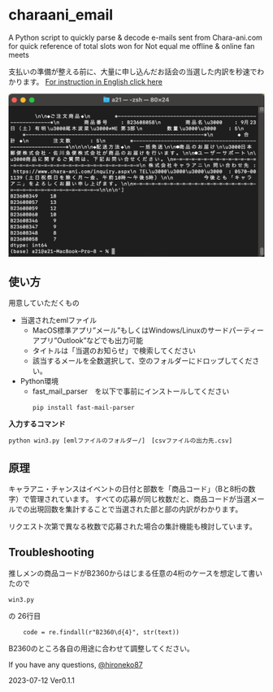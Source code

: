 # charaani_email
A Python script to quickly parse &amp; decode e-mails sent from Chara-ani.com for quick reference of total slots won for Not equal me offline &amp; online fan meets

支払いの準備が整える前に、大量に申し込んだお話会の当選した内訳を秒速でわかります。
[For instruction in English click here
](https://github.com/hironeko87/charaani_email/blob/main/README_English.md)

![イメージ](https://github.com/hironeko87/charaani_email/blob/main/SCR-20230712-r3-2.png)

## 使い方
用意していただくもの

 - 当選されたemlファイル
    - MacOS標準アプリ”メール”もしくはWindows/Linuxのサードパーティーアプリ”Outlook”などでも出力可能
    - タイトルは「当選のお知らせ」で検索してください
    - 該当するメールを全数選択して、空のフォルダーにドロップしてください。
 - Python環境
   - fast_mail_parser　を以下で事前にインストールしてください
     ```
     pip install fast-mail-parser
     ```
**入力するコマンド**
```
python win3.py [emlファイルのフォルダー/]　[csvファイルの出力先.csv]
```

##  原理

キャラアニ・チャンスはイベントの日付と部数を「商品コード」（Bと8桁の数字）で管理されています。
すべての応募が同じ枚数だと、商品コードが当選メールでの出現回数を集計することで当選された部と部の内訳がわかります。

リクエスト次第で異なる枚数で応募された場合の集計機能も検討しています。

## Troubleshooting 
推しメンの商品コードがB2360からはじまる任意の4桁のケースを想定して書いたので

```
win3.py
```
の
26行目
```
    code = re.findall(r"B2360\d{4}", str(text))
```
B2360のところ各自の用途に合わせて調整してください。

If you have any questions, [@hironeko87](https://twitter.com/hironeko87)


2023-07-12 Ver0.1.1
